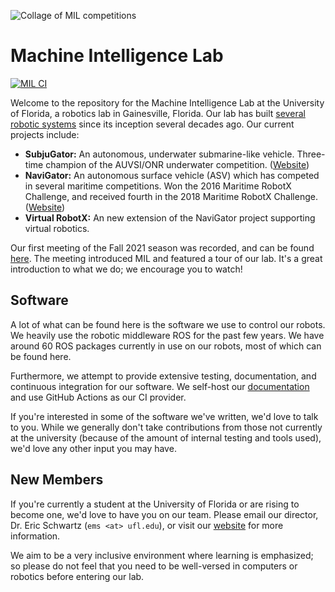 ![Collage of MIL competitions](https://github.com/uf-mil/mil/blob/noetic-migration/docs/images/collage.png?raw=true)

# Machine Intelligence Lab

[![MIL CI](https://github.com/uf-mil/mil/actions/workflows/ci.yaml/badge.svg?branch=master)](https://github.com/uf-mil/mil/actions/workflows/ci.yaml)

Welcome to the repository for the Machine Intelligence Lab at the University of Florida, a robotics lab in Gainesville, Florida. Our lab has built [several robotic systems](https://mil.ufl.edu/projects/) since its inception several decades ago. Our current projects include:

* **SubjuGator:** An autonomous, underwater submarine-like vehicle. Three-time champion of the AUVSI/ONR underwater competition. ([Website](https://subjugator.org))
* **NaviGator:** An autonomous surface vehicle (ASV) which has competed in several maritime competitions. Won the 2016 Maritime RobotX Challenge, and received fourth in the 2018 Maritime RobotX Challenge. ([Website](https://subjugator.org))
* **Virtual RobotX:** An new extension of the NaviGator project supporting virtual robotics.

Our first meeting of the Fall 2021 season was recorded, and can be found [here](https://mil.ufl.edu/videos/MIL_Kick_Off_Fall_2021.mp4).
The meeting introduced MIL and featured a tour of our lab. It's a great introduction
to what we do; we encourage you to watch!

## Software

A lot of what can be found here is the software we use to control our robots.
We heavily use the robotic middleware ROS for the past few years. We have around
60 ROS packages currently in use on our robots, most of which can be found here.

Furthermore, we attempt to provide extensive testing, documentation, and continuous
integration for our software. We self-host our [documentation](https://mil.ufl.edu/docs/)
and use GitHub Actions as our CI provider.

If you're interested in some of the software we've written, we'd love to talk to
you. While we generally don't take contributions from those not currently at the
university (because of the amount of internal testing and tools used), we'd love
any other input you may have.

## New Members

If you're currently a student at the University of Florida or are rising to become
one, we'd love to have you on our team. Please email our director, Dr. Eric Schwartz
(`ems <at> ufl.edu`), or visit our [website](https://mil.ufl.edu) for more information.

We aim to be a very inclusive environment where learning is emphasized; so please
do not feel that you need to be well-versed in computers or robotics before entering
our lab.
